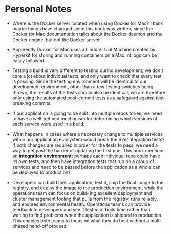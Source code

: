 # Personal Notes

- Where is the Docker server located when using Docker for Mac? I think maybe things have changed since this
  book was written, since the Docker for Mac documentation talks about the Docker daemon and the Docker engine,
  but not the Docker server. 
   
- Apparently Docker for Mac uses a Linux Virtual Machine created by Hyperkit for storing and running containers
  on a Mac.
nt logs can be easily followed.

- Testing a build is very different to testing during development; we don't care a jot about individual tests, and 
 only want to check that every test is passing. Since the testing environment will be identical to our development
 environment, other than a few testing switches being thrown, the results of the tests should also be identical;
 we are therefore only using the automated post-commit tests as a safeguard against test-breaking commits.
 
 - If our application is going to be split into multiple repositories, we need to have a well-defined mechanism for
 determining which versions of each service were used in a build.
 
 - What happens in cases where a necessary change to multiple services within our application ecosystem would break 
 the e2e/integration tests? If both changes are required in order for the tests to pass, we need a way to get past the
  barrier of updating the first one. This book mentions an __integration environment;__ perhaps each individual repo
  could have its own tests, and then have integration tests that run on a group of services and need to be passed
  before the application as a whole can be deployed to production?
  
 - Developers can build their application, test it, ship the final image to the registry, and deploy the image to the 
 production environment, while the operations team can focus on build‐ ing excellent deployment and cluster management 
 tooling that pulls from the registry, runs reliably, and ensures environmental health. Operations teams can provide 
 feedback to developers and see it tested at build time rather than waiting to find problems when the application is 
 shipped to production. This enables both teams to focus on what they do best without a multi-phased hand-off process.